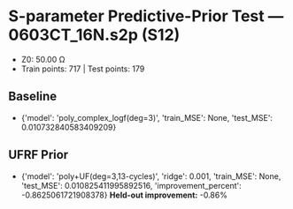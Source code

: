 # S-parameter Predictive-Prior Test — 0603CT_16N.s2p (S12)
- Z0: 50.00 Ω
- Train points: 717  |  Test points: 179

## Baseline
- {'model': 'poly_complex_logf(deg=3)', 'train_MSE': None, 'test_MSE': 0.010732840583409209}

## UFRF Prior
- {'model': 'poly+UF(deg=3,13-cycles)', 'ridge': 0.001, 'train_MSE': None, 'test_MSE': 0.010825411995892516, 'improvement_percent': -0.8625061721908378}
**Held-out improvement:** -0.86%